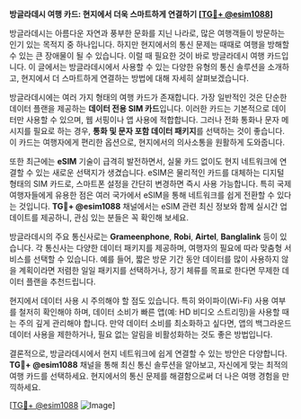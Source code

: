 **방글라데시 여행 카드: 현지에서 더욱 스마트하게 연결하기 [[TG💪+ @esim1088](https://t.me/s/esim1088)]**

방글라데시는 아름다운 자연과 풍부한 문화를 지닌 나라로, 많은 여행객들이 방문하는 인기 있는 목적지 중 하나입니다. 하지만 현지에서의 통신 문제는 때때로 여행을 방해할 수 있는 큰 장애물이 될 수 있습니다. 이럴 때 필요한 것이 바로 방글라데시 여행 카드입니다. 이 글에서는 방글라데시에서 사용할 수 있는 다양한 유형의 통신 솔루션을 소개하고, 현지에서 더 스마트하게 연결하는 방법에 대해 자세히 살펴보겠습니다.

방글라데시에는 여러 가지 형태의 여행 카드가 존재합니다. 가장 일반적인 것은 단순한 데이터 플랜을 제공하는 **데이터 전용 SIM 카드**입니다. 이러한 카드는 기본적으로 데이터만 사용할 수 있으며, 웹 서핑이나 앱 사용에 적합합니다. 그러나 전화 통화나 문자 메시지를 필요로 하는 경우, **통화 및 문자 포함 데이터 패키지**를 선택하는 것이 좋습니다. 이 카드는 여행자에게 편리한 옵션으로, 현지에서의 의사소통을 원활하게 도와줍니다.

또한 최근에는 **eSIM** 기술이 급격히 발전하면서, 실물 카드 없이도 현지 네트워크에 연결할 수 있는 새로운 선택지가 생겼습니다. eSIM은 물리적인 카드를 대체하는 디지털 형태의 SIM 카드로, 스마트폰 설정을 간단히 변경하면 즉시 사용 가능합니다. 특히 국제 여행자들에게 유용한 점은 여러 국가에서 eSIM을 통해 네트워크를 쉽게 전환할 수 있다는 것입니다. **TG💪+ @esim1088** 채널에서는 eSIM 관련 최신 정보와 함께 실시간 업데이트를 제공하니, 관심 있는 분들은 꼭 확인해 보세요.

방글라데시의 주요 통신사로는 **Grameenphone**, **Robi**, **Airtel**, **Banglalink** 등이 있습니다. 각 통신사는 다양한 데이터 패키지를 제공하며, 여행자의 필요에 따라 맞춤형 서비스를 선택할 수 있습니다. 예를 들어, 짧은 방문 기간 동안 데이터를 많이 사용하지 않을 계획이라면 저렴한 일일 패키지를 선택하거나, 장기 체류를 목표로 한다면 무제한 데이터 플랜을 추천드립니다.

현지에서 데이터 사용 시 주의해야 할 점도 있습니다. 특히 와이파이(Wi-Fi) 사용 여부를 철저히 확인해야 하며, 데이터 소비가 빠른 앱(예: HD 비디오 스트리밍)을 사용할 때는 주의 깊게 관리해야 합니다. 만약 데이터 소비를 최소화하고 싶다면, 앱의 백그라운드 데이터 사용을 제한하거나, 필요 없는 알림을 비활성화하는 것도 좋은 방법입니다.

결론적으로, 방글라데시에서 현지 네트워크에 쉽게 연결할 수 있는 방안은 다양합니다. **TG💪+ @esim1088** 채널을 통해 최신 통신 솔루션을 알아보고, 자신에게 맞는 최적의 여행 카드를 선택하세요. 현지에서의 통신 문제를 해결함으로써 더 나은 여행 경험을 만끽하세요.

[[TG💪+ @esim1088](https://t.me/s/esim1088) ![Image](https://i.postimg.cc/Y0z9fWf4/image.png)]